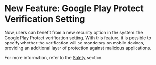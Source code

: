 # New Feature: Google Play Protect Verification Setting

Now, users can benefit from a new security option in the system: the Google Play Protect verification setting. With this feature, it is possible to specify whether the verification will be mandatory on mobile devices, providing an additional layer of protection against malicious applications.

For more information, refer to the [Safety](../../portal/configuracoes/editar-politica/configuracoes-gerais/seguranca.md) section.
